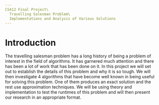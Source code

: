 ```yaml
---
CS412 Final Project\
  Travelling Salesman Problem\
  Implementations and Analysis of Various Solutions
---
```



Introduction
============

The travelling salesman problem has a long history of being a problem of
interest in the field of algorithms. It has garnered much attention and
there has been a lot of work that has been done on it. In this project
we will set out to establish the details of this problem and why it is
so tough. We will then investigate 4 algorithms that have become well
known in being useful for solving this problem. One of them produces an
exact solution and the rest use approximation techniques. We will be
using theory and implementation to test the runtimes of this problem and
will then present our research in an appropriate format.
